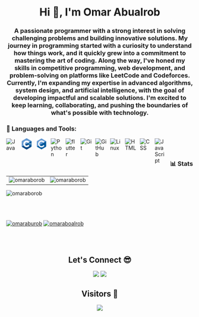 <h1 align="center">Hi 👋, I'm Omar Abualrob</h1>
<h3 align="center">A passionate programmer with a strong interest in solving challenging problems and building innovative solutions. My journey in programming started with a curiosity to understand how things work, and it quickly grew into a commitment to mastering the art of coding. Along the way, I've honed my skills in competitive programming, web development, and problem-solving on platforms like LeetCode and Codeforces. Currently, I'm expanding my expertise in advanced algorithms, system design, and artificial intelligence, with the goal of developing impactful and scalable solutions. I'm excited to keep learning, collaborating, and pushing the boundaries of what's possible with technology.</h3>

<h3 align="left">🧰 Languages and Tools:</h3>
<img align="left" alt="Java" width="30px" style="padding-right:10px;" src="https://cdn.jsdelivr.net/gh/devicons/devicon/icons/java/java-original.svg"/>
<img align="left" alt="C++" width="30px" style="padding-right:10px;" src="https://raw.githubusercontent.com/devicons/devicon/master/icons/cplusplus/cplusplus-original.svg" />
<img align="left" alt="C" width="30px" style="padding-right:10px;" src="https://raw.githubusercontent.com/devicons/devicon/master/icons/c/c-original.svg" />
<img align="left" alt="Python" width="30px" style="padding-right:10px;" src="https://cdn.jsdelivr.net/gh/devicons/devicon/icons/python/python-plain.svg" />
<img align="left" alt="flutter" width="30px" style="padding-right:10px;" src="https://www.vectorlogo.zone/logos/flutterio/flutterio-icon.svg"  />
<img align="left" alt="Git" width="30px" style="padding-right:10px;" src="https://cdn.jsdelivr.net/gh/devicons/devicon/icons/git/git-original.svg" />
<img align="left" alt="GitHub" width="30px" style="padding-right:10px;" src="https://cdn.jsdelivr.net/gh/devicons/devicon/icons/github/github-original.svg" />
<img align="left" alt="Linux" width="30px" style="padding-right:10px;" src="https://cdn.jsdelivr.net/gh/devicons/devicon/icons/linux/linux-original.svg" />
<img align="left" alt="HTML" width="30px" style="padding-right:10px;" src="https://cdn.jsdelivr.net/gh/devicons/devicon/icons/html5/html5-plain.svg" />
<img align="left" alt="CSS" width="30px" style="padding-right:10px;" src="https://cdn.jsdelivr.net/gh/devicons/devicon/icons/css3/css3-plain.svg" />
<img align="left" alt="JavaScript" width="30px" style="padding-right:10px;" src="https://cdn.jsdelivr.net/gh/devicons/devicon/icons/javascript/javascript-plain.svg" />





<br /><br />

<h3 align="center">📊 Stats</h3>
<table align="center">
<tr >
<td ><img  src="https://github-readme-stats.vercel.app/api?username=omaraborob&count_private=true&theme=gruvbox&hide_border=true&locale=en" alt="omaraborob",width=100 /></td>
<td ><img  src="https://github-readme-streak-stats.herokuapp.com/?user=omaraborob&count_private=true&theme=gruvbox&hide_border=true" alt="omaraborob",width=100 /></td>
</tr>
</table>
<p>
<img  src="https://github-readme-stats.vercel.app/api/top-langs?username=omaraborob&show_icons=true&locale=en&layout=compact&langs_count=10&hide_border=true&&theme=gruvbox" alt="omaraborob" />
</p>
<br /><br />
<p align="left">
<a href="https://codeforces.com/profile/omaraburob" target="blank"><img align="center" src="https://raw.githubusercontent.com/rahuldkjain/github-profile-readme-generator/master/src/images/icons/Social/codeforces.svg" alt="omaraburob" height="30" width="40" /></a>
<a href="https://www.leetcode.com/omaraboalrob" target="blank"><img align="center" src="https://raw.githubusercontent.com/rahuldkjain/github-profile-readme-generator/master/src/images/icons/Social/leet-code.svg" alt="omaraboalrob" height="30" width="40" /></a>
</p>
<br /><br />
<h2 align="center">Let's Connect 😎</h2>
<p align="center">
  <a href = "mailto:omar.aboalrob.7@gmail.com"><img src = "https://img.shields.io/badge/Gmail-D14836?style=for-the-badge&logo=gmail&logoColor=white" height = 30></a>
  <a href = "https://www.linkedin.com/in/omar-aburob/"><img src = "https://img.shields.io/badge/LinkedIn-0077B5?style=for-the-badge&logo=linkedin&logoColor=white"     height = 30></a>
 
</p>
<h2 align="center">Visitors 👀</h2>
<div align="center" >
  <img src="https://profile-counter.glitch.me/OmarAboRob/count.svg"></img>
</div>
